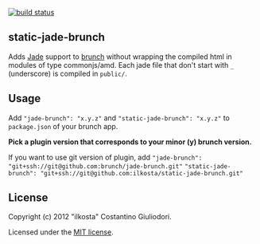 [![build status](https://secure.travis-ci.org/ilkosta/static-jade-brunch.png)](http://travis-ci.org/ilkosta/static-jade-brunch)

## static-jade-brunch
Adds [Jade](http://jade-lang.com) support to [brunch](http://brunch.io) without wrapping the compiled html in modules of type commonjs/amd. 
Each jade file that don't start with `_` (underscore) is compiled in `public/`.

## Usage 
Add `"jade-brunch": "x.y.z"` and `"static-jade-brunch": "x.y.z"` to `package.json` of your brunch app.

**Pick a plugin version that corresponds to your minor (y) brunch version.**

If you want to use git version of plugin, add
`"jade-brunch": "git+ssh://git@github.com:brunch/jade-brunch.git"`
`"static-jade-brunch": "git+ssh://git@github.com:ilkosta/static-jade-brunch.git"`

## License
Copyright (c) 2012 "ilkosta" Costantino Giuliodori.

Licensed under the [MIT license](https://github.com/ilkosta/static-jade-brunch/blob/master/LICENSE-MIT).